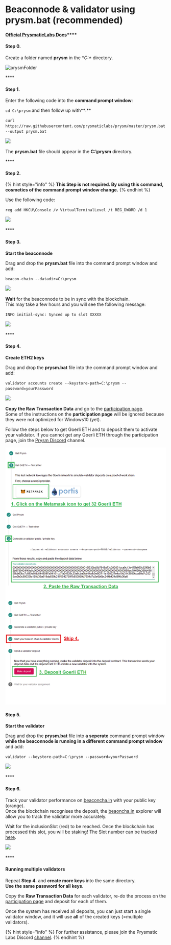 # Beaconnode & validator using prysm.bat \(recommended\)

####  [Official **PrysmaticLabs Docs**](https://docs.prylabs.network/docs/getting-started/)\*\*\*\*

#### Step 0.

Create a folder named **prysm** in the **C:\** directory. 

![prysmFolder](../../../.gitbook/assets/image%20%2810%29.png)

\*\*\*\*

#### **Step 1.**

Enter the following code into the **command prompt window**:

`cd C:\prysm`  and then follow up with**:**   
  
`curl https://raw.githubusercontent.com/prysmaticlabs/prysm/master/prysm.bat --output prysm.bat`

![](../../../.gitbook/assets/image%20%2815%29.png)

The **prysm.bat** file should appear in the **C:\prysm** directory.

\*\*\*\*

#### **Step 2.**

{% hint style="info" %}
 **This Step is not required. By using this command, cosmetics of the command prompt window change.**
{% endhint %}

Use the following code:

`reg add HKCU\Console /v VirtualTerminalLevel /t REG_DWORD /d 1`

![](../../../.gitbook/assets/image%20%285%29.png)

\*\*\*\*

#### **Step 3.** 

**Start the beaconnode**  
  
Drag and drop the **prysm.bat** file into the command prompt window and add:  
   
 `beacon-chain --datadir=C:\prysm`

![](../../../.gitbook/assets/2020-04-27_14-38-35.gif)

**Wait** for the beaconnode to be in sync with the blockchain.   
This may take a few hours and you will see the following message:

`INFO initial-sync: Synced up to slot XXXXX`

![](../../../.gitbook/assets/image%20%284%29.png)

\*\*\*\*

#### **Step 4.**

**Create ETH2 keys**

Drag and drop the **prysm.bat** file into the command prompt window and add:  
  
 `validator accounts create --keystore-path=C:\prysm --password=yourPassword`

![](../../../.gitbook/assets/2020-04-27_14-47-29.gif)

**Copy the Raw Transaction Data** and go to the [participation page](https://prylabs.net/participate).   
Some of the instructions on the **participation page** will be ignored because they were not optimized for Windows10 \(yet\).  
  
Follow the steps below to get Goerli ETH and to deposit them to activate your validator. If you cannot get any Goerli ETH through the participation page, join the [Prysm Discord](https://discord.gg/wJW7Rjk) channel.

![](../../../.gitbook/assets/image%20%286%29%20%281%29.png)

#### **Step 5.**

**Start the validator**

Drag and drop the **prysm.bat** file into **a seperate** command prompt window **while the beaconnode is running in a different command prompt window** and add:

 `validator --keystore-path=C:\prysm --password=yourPassword`

![](../../../.gitbook/assets/2020-04-27_15-03-21.gif)

\*\*\*\*

#### **Step 6.**

Track your validator performance on [beaconcha.in](https://beaconcha.in/dashboard?validators=) with your public key \(orange\).   
Once the blockchain recognises the deposit, the [beaoncha.in](https://beaconcha.in/) explorer will allow you to track the validator more accurately.

Wait for the inclusionSlot \(red\) to be reached. Once the blockchain has processed this slot, you will be staking! The Slot number can be tracked [here](https://beaconcha.in/blocks).

![](../../../.gitbook/assets/image%20%2819%29.png)

\*\*\*\*

#### **Running multiple validators** 

Repeat **Step 4.** and **create more keys** into the same directory.   
**Use the same password for all keys.**

Copy the **Raw Transaction Data** for each validator, re-do the process on the [participation page](https://prylabs.net/participate) and deposit for each of them.

Once the system has received all deposits, you can just start a single validator window, and it will use **all** of the created keys \(=multiple validators\).

{% hint style="info" %}
For further assistance, please join the Prysmatic Labs Discord [channel](https://discord.gg/wJW7Rjk).
{% endhint %}






